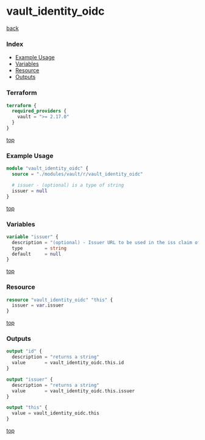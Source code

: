 # vault_identity_oidc

[back](../vault.md)

### Index

- [Example Usage](#example-usage)
- [Variables](#variables)
- [Resource](#resource)
- [Outputs](#outputs)

### Terraform

```terraform
terraform {
  required_providers {
    vault = ">= 2.17.0"
  }
}
```

[top](#index)

### Example Usage

```terraform
module "vault_identity_oidc" {
  source = "./modules/vault/r/vault_identity_oidc"

  # issuer - (optional) is a type of string
  issuer = null
}
```

[top](#index)

### Variables

```terraform
variable "issuer" {
  description = "(optional) - Issuer URL to be used in the iss claim of the token. If not set, Vault's api_addr will be used. The issuer is a case sensitive URL using the https scheme that contains scheme, host, and optionally, port number and path components, but no query or fragment components."
  type        = string
  default     = null
}
```

[top](#index)

### Resource

```terraform
resource "vault_identity_oidc" "this" {
  issuer = var.issuer
}
```

[top](#index)

### Outputs

```terraform
output "id" {
  description = "returns a string"
  value       = vault_identity_oidc.this.id
}

output "issuer" {
  description = "returns a string"
  value       = vault_identity_oidc.this.issuer
}

output "this" {
  value = vault_identity_oidc.this
}
```

[top](#index)